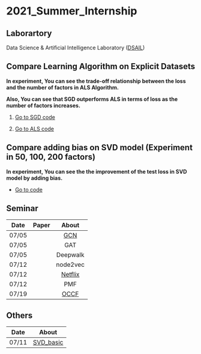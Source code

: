 # 2021_Summer_Internship

## Laborartory

Data Science & Artificial Intelligence Laboratory ([DSAIL](http://dsail.kaist.ac.kr/))

## Compare Learning Algorithm on Explicit Datasets

**In experiment, You can see the trade-off relationship between the loss and the number of factors in ALS Algorithm.**

**Also, You can see that SGD outperforms ALS in terms of loss as the number of factors increases.**
  1. [Go to SGD code](https://github.com/rlagywns0213/2021_Summer_Internship/tree/main/RecSys/SGD)

  2. [Go to ALS code](https://github.com/rlagywns0213/2021_Summer_Internship/tree/main/RecSys/ALS)


## Compare adding bias on SVD model (Experiment in 50, 100, 200 factors)

  **In experiment, You can see the the improvement of the test loss in SVD model by adding bias.**

  - [Go to code](https://github.com/rlagywns0213/2021_Summer_Internship/tree/main/RecSys/Netflix)

## Seminar

| Date | Paper | About |
| :---: | --- |  :---: |
| 07/05| |[GCN](https://github.com/rlagywns0213/2021_Summer_Internship/tree/main/Graph%20Neural%20Network/GCN)
| 07/05| |GAT
| 07/05| |Deepwalk
| 07/12| |node2vec
| 07/12| |[Netflix](https://github.com/rlagywns0213/2021_Summer_Internship/tree/main/RecSys/Netflix)
| 07/12| |PMF
| 07/19| |[OCCF](https://github.com/rlagywns0213/2021_Summer_Internship/tree/main/RecSys/OCCF)



## Others

| Date | About|
|  :---:|  :---: |
| 07/11 | [SVD_basic](https://github.com/rlagywns0213/2021_Summer_Internship/blob/main/RecSys/SVD_basic.ipynb)

